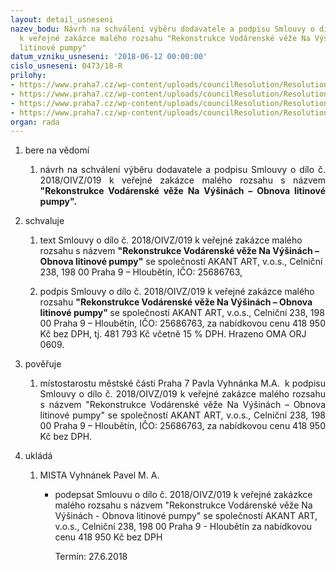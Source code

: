 ```yaml
---
layout: detail_usneseni
nazev_bodu: Návrh na schválení výběru dodavatele a podpisu Smlouvy o dílo č. 2018/OIVZ/019
  k veřejné zakázce malého rozsahu "Rekonstrukce Vodárenské věže Na Výšinách – Obnova
  litinové pumpy"
datum_vzniku_usneseni: '2018-06-12 00:00:00'
cislo_usneseni: 0473/18-R
prilohy:
- https://www.praha7.cz/wp-content/uploads/councilResolution/Resolutions/29992/export/1Duvodovazprava~365503.docx
- https://www.praha7.cz/wp-content/uploads/councilResolution/Resolutions/29992/export/7VypiszOR_AKANTKART~365497.pdf
- https://www.praha7.cz/wp-content/uploads/councilResolution/Resolutions/29992/export/8RegistrDPH_AKANTKART~365496.pdf
- https://www.praha7.cz/wp-content/uploads/councilResolution/Resolutions/29992/export/export~366435.pdf
organ: rada
---
```

<ol id="urzList" class="urzList_view"><li id="" class="urzClass1"><span name="1">bere na vědomí</span><ol class="urzOlClass"><li style="text-align: justify;" id="" class="urzClass2"><span><p style="text-align: justify;" data-mce-style="text-align: justify;">návrh na schválení výběru dodavatele a podpisu Smlouvy o dílo č. 2018/OIVZ/019 k veřejné zakázce malého rozsahu s názvem <strong>"Rekonstrukce Vodárenské věže Na Výšinách – Obnova litinové pumpy".</strong><br></p></span></li></ol></li><li id="" class="urzClass1"><span name="24">schvaluje</span><ol class="urzOlClass"><li style="text-align: left;" id="" class="urzClass2"><span><p>text Smlouvy o dílo č. 2018/OIVZ/019 k veřejné zakázce malého rozsahu s názvem <strong>"Rekonstrukce Vodárenské věže Na Výšinách – Obnova litinové pumpy"</strong> se společností AKANT ART, v.o.s., Celniční 238, 198 00 Praha 9 – Hloubětín, IČO: 25686763, <br></p></span></li><li style="text-align: left;" id="" class="urzClass2"><span><p>podpis Smlouvy o dílo č. 2018/OIVZ/019 k veřejné zakázce malého rozsahu <strong>"Rekonstrukce Vodárenské věže Na Výšinách – Obnova litinové pumpy" </strong>se společností AKANT ART, v.o.s., Celniční 238, 198 00 Praha 9 – Hloubětín, IČO: 25686763, za nabídkovou cenu 418 950 Kč bez DPH, tj. 481 793 Kč včetně 15 % DPH. Hrazeno OMA ORJ 0609.</p></span></li></ol></li><li id="" class="urzClass1"><span name="16">pověřuje</span><ol class="urzOlClass"><li style="text-align: justify;" id="" class="urzClass2"><span><p style="text-align: justify;" data-mce-style="text-align: justify;">místostarostu městské části Praha 7 Pavla Vyhnánka M.A.&nbsp; k podpisu Smlouvy o dílo č. 2018/OIVZ/019 k veřejné zakázce malého rozsahu s názvem "Rekonstrukce Vodárenské věže Na Výšinách – Obnova litinové pumpy" se společností AKANT ART, v.o.s., Celniční 238, 198 00 Praha 9 – Hloubětín, IČO: 25686763, za nabídkovou cenu 418 950 Kč bez DPH.<br></p></span></li></ol></li><li class="urzClass1" id="urzUkoly"><span name="1">ukládá</span><ol class="urzOlClass"><li class="urzClass2"><span><p>MISTA Vyhnánek Pavel M. A.</p></span><ul class="urzUlClass"><li class="urzClass3"><span><p>podepsat Smlouvu o dílo č. 2018/OIVZ/019 k veřejné zakázkce malého rozsahu s názvem "Rekonstrukce Vodárenské věže Na Výšinách - Obnova litinové pumpy" se společností AKANT ART, v.o.s., Celniční 238, 198 00 Praha 9 - Hloubětín za nabídkovou cenu 418 950 Kč bez DPH</p></span><span class="urzUkolTermin">  Termín:&nbsp;27.6.2018</span></li></ul></li></ol></li></ol>